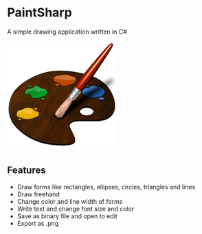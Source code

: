 # PaintSharp
A simple drawing application written in C#

![alt text](https://raw.githubusercontent.com/JulianG97/PaintSharp/master/logo.png)

## Features
* Draw forms like rectangles, ellipses, circles, triangles and lines
* Draw freehand
* Change color and line width of forms
* Write text and change font size and color
* Save as binary file and open to edit
* Export as .png
